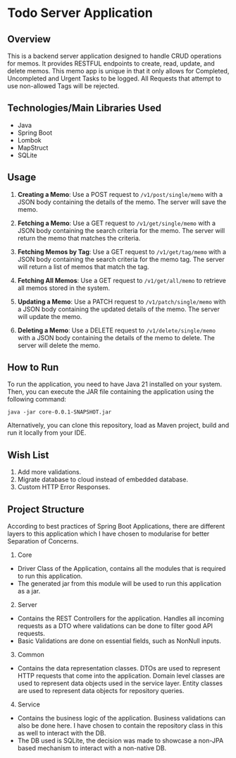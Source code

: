 # Todo Server Application

## Overview
This is a backend server application designed to handle CRUD operations for memos. It provides RESTFUL endpoints to create, read, update, and delete memos. This memo app is unique in that it only allows for Completed, Uncompleted and Urgent Tasks to be logged. All Requests that attempt to use non-allowed Tags will be rejected.

## Technologies/Main Libraries Used
- Java
- Spring Boot
- Lombok
- MapStruct
- SQLite

## Usage
1. **Creating a Memo**: Use a POST request to `/v1/post/single/memo` with a JSON body containing the details of the memo. The server will save the memo.


2. **Fetching a Memo**: Use a GET request to `/v1/get/single/memo` with a JSON body containing the search criteria for the memo. The server will return the memo that matches the criteria.


3. **Fetching Memos by Tag**: Use a GET request to `/v1/get/tag/memo` with a JSON body containing the search criteria for the memo tag. The server will return a list of memos that match the tag.


4. **Fetching All Memos**: Use a GET request to `/v1/get/all/memo` to retrieve all memos stored in the system.


5. **Updating a Memo**: Use a PATCH request to `/v1/patch/single/memo` with a JSON body containing the updated details of the memo. The server will update the memo.


6. **Deleting a Memo**: Use a DELETE request to `/v1/delete/single/memo` with a JSON body containing the details of the memo to delete. The server will delete the memo.


## How to Run
To run the application, you need to have Java 21 installed on your system. Then, you can execute the JAR file containing the application using the following command:

`java -jar core-0.0.1-SNAPSHOT.jar`


Alternatively, you can clone this repository, load as Maven project, build and run it locally from your IDE.


## Wish List
1. Add more validations.
2. Migrate database to cloud instead of embedded database.
3. Custom HTTP Error Responses.

## Project Structure
According to best practices of Spring Boot Applications, there are different layers to this application which I have chosen to modularise for better Separation of Concerns.
1. Core
- Driver Class of the Application, contains all the modules that is required to run this application.
- The generated jar from this module will be used to run this application as a jar.

2. Server
- Contains the REST Controllers for the application. Handles all incoming requests as a DTO where validations can be done to filter good API requests.
- Basic Validations are done on essential fields, such as NonNull inputs.

3. Common
- Contains the data representation classes. DTOs are used to represent HTTP requests that come into the application. Domain level classes are used to represent data objects used in the service layer. Entity classes are used to represent data objects for repository queries.

4. Service
- Contains the business logic of the application. Business validations can also be done here. I have chosen to contain the repository class in this as well to interact with the DB.
- The DB used is SQLite, the decision was made to showcase a non-JPA based mechanism to interact with a non-native DB.
